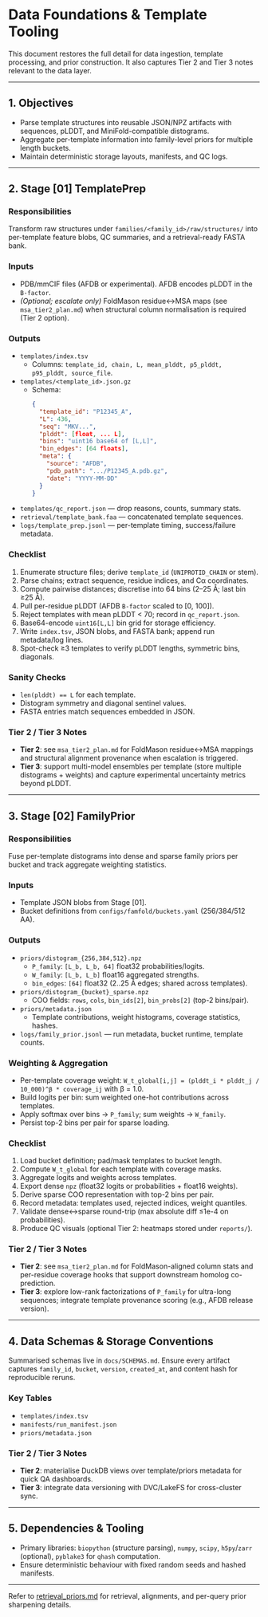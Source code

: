 # Data Foundations & Template Tooling

This document restores the full detail for data ingestion, template processing,
and prior construction. It also captures Tier 2 and Tier 3 notes relevant to the
data layer.

---

## 1. Objectives
- Parse template structures into reusable JSON/NPZ artifacts with sequences,
  pLDDT, and MiniFold-compatible distograms.
- Aggregate per-template information into family-level priors for multiple
  length buckets.
- Maintain deterministic storage layouts, manifests, and QC logs.

---

## 2. Stage [01] TemplatePrep

### Responsibilities
Transform raw structures under `families/<family_id>/raw/structures/` into
per-template feature blobs, QC summaries, and a retrieval-ready FASTA bank.

### Inputs
- PDB/mmCIF files (AFDB or experimental). AFDB encodes pLDDT in the `B-factor`.
- *(Optional; escalate only)* FoldMason residue↔MSA maps (see `msa_tier2_plan.md`) when structural column normalisation is
  required (Tier 2 option).

### Outputs
- `templates/index.tsv`
  - Columns: `template_id, chain, L, mean_plddt, p5_plddt, p95_plddt, source_file`.
- `templates/<template_id>.json.gz`
  - Schema:
    ```json
    {
      "template_id": "P12345_A",
      "L": 436,
      "seq": "MKV...",
      "plddt": [float, ... L],
      "bins": "uint16 base64 of [L,L]",
      "bin_edges": [64 floats],
      "meta": {
        "source": "AFDB",
        "pdb_path": ".../P12345_A.pdb.gz",
        "date": "YYYY-MM-DD"
      }
    }
    ```
- `templates/qc_report.json` — drop reasons, counts, summary stats.
- `retrieval/template_bank.faa` — concatenated template sequences.
- `logs/template_prep.jsonl` — per-template timing, success/failure metadata.

### Checklist
1. Enumerate structure files; derive `template_id` (`UNIPROTID_CHAIN` or stem).
2. Parse chains; extract sequence, residue indices, and Cα coordinates.
3. Compute pairwise distances; discretise into 64 bins (2–25 Å; last bin ≥25 Å).
4. Pull per-residue pLDDT (AFDB `B-factor` scaled to [0, 100]).
5. Reject templates with mean pLDDT < 70; record in `qc_report.json`.
6. Base64-encode `uint16[L,L]` bin grid for storage efficiency.
7. Write `index.tsv`, JSON blobs, and FASTA bank; append run metadata/log lines.
8. Spot-check ≥3 templates to verify pLDDT lengths, symmetric bins, diagonals.

### Sanity Checks
- `len(plddt) == L` for each template.
- Distogram symmetry and diagonal sentinel values.
- FASTA entries match sequences embedded in JSON.

### Tier 2 / Tier 3 Notes
- **Tier 2**: see `msa_tier2_plan.md` for FoldMason residue↔MSA mappings and
  structural alignment provenance when escalation is triggered.
- **Tier 3**: support multi-model ensembles per template (store multiple
  distograms + weights) and capture experimental uncertainty metrics beyond
  pLDDT.

---

## 3. Stage [02] FamilyPrior

### Responsibilities
Fuse per-template distograms into dense and sparse family priors per bucket and
track aggregate weighting statistics.

### Inputs
- Template JSON blobs from Stage [01].
- Bucket definitions from `configs/famfold/buckets.yaml` (256/384/512 AA).

### Outputs
- `priors/distogram_{256,384,512}.npz`
  - `P_family`: `[L_b, L_b, 64]` float32 probabilities/logits.
  - `W_family`: `[L_b, L_b]` float16 aggregated strengths.
  - `bin_edges`: `[64]` float32 (2..25 Å edges; shared across templates).
- `priors/distogram_{bucket}_sparse.npz`
  - COO fields: `rows`, `cols`, `bin_ids[2]`, `bin_probs[2]` (top-2 bins/pair).
- `priors/metadata.json`
  - Template contributions, weight histograms, coverage statistics, hashes.
- `logs/family_prior.jsonl` — run metadata, bucket runtime, template counts.

### Weighting & Aggregation
- Per-template coverage weight:
  `W_t_global[i,j] = (plddt_i * plddt_j / 10_000)^β * coverage_ij` with β = 1.0.
- Build logits per bin: sum weighted one-hot contributions across templates.
- Apply softmax over bins → `P_family`; sum weights → `W_family`.
- Persist top-2 bins per pair for sparse loading.

### Checklist
1. Load bucket definition; pad/mask templates to bucket length.
2. Compute `W_t_global` for each template with coverage masks.
3. Aggregate logits and weights across templates.
4. Export dense `npz` (float32 logits or probabilities + float16 weights).
5. Derive sparse COO representation with top-2 bins per pair.
6. Record metadata: templates used, rejected indices, weight quantiles.
7. Validate dense↔sparse round-trip (max absolute diff ≤1e-4 on probabilities).
8. Produce QC visuals (optional Tier 2: heatmaps stored under `reports/`).

### Tier 2 / Tier 3 Notes
- **Tier 2**: see `msa_tier2_plan.md` for FoldMason-aligned column stats and
  per-residue coverage hooks that support downstream homolog co-prediction.
- **Tier 3**: explore low-rank factorizations of `P_family` for ultra-long
  sequences; integrate template provenance scoring (e.g., AFDB release version).

---

## 4. Data Schemas & Storage Conventions

Summarised schemas live in `docs/SCHEMAS.md`. Ensure every artifact captures
`family_id`, `bucket`, `version`, `created_at`, and content hash for reproducible
reruns.

### Key Tables
- `templates/index.tsv`
- `manifests/run_manifest.json`
- `priors/metadata.json`

### Tier 2 / Tier 3 Notes
- **Tier 2**: materialise DuckDB views over template/priors metadata for quick
  QA dashboards.
- **Tier 3**: integrate data versioning with DVC/LakeFS for cross-cluster sync.

---

## 5. Dependencies & Tooling
- Primary libraries: `biopython` (structure parsing), `numpy`, `scipy`,
  `h5py`/`zarr` (optional), `pyblake3` for `qhash` computation.
- Ensure deterministic behaviour with fixed random seeds and hashed manifests.

---

Refer to [retrieval_priors.md](retrieval_priors.md) for
retrieval, alignments, and per-query prior sharpening details.
